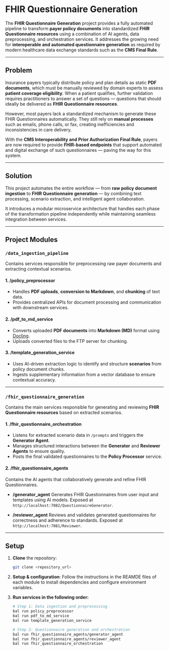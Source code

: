 # FHIR Questionnaire Generation

The **FHIR Questionnaire Generation** project provides a fully automated pipeline to transform **payer policy documents** into standardized **FHIR Questionnaire resources** using a combination of AI agents, data preprocessing, and orchestration services.
It addresses the growing need for **interoperable and automated questionnaire generation** as required by modern healthcare data exchange standards such as the **CMS Final Rule**.

---

## Problem

Insurance payers typically distribute policy and plan details as static **PDF documents**, which must be manually reviewed by domain experts to assess **patient coverage eligibility**.
When a patient qualifies, further validation requires practitioners to answer a set of questions — questions that should ideally be delivered as **FHIR Questionnaire resources**.

However, most payers lack a standardized mechanism to generate these FHIR Questionnaires automatically. They still rely on **manual processes** such as emails, phone calls, or fax, creating inefficiencies and inconsistencies in care delivery.

With the **CMS Interoperability and Prior Authorization Final Rule**, payers are now required to provide **FHIR-based endpoints** that support automated and digital exchange of such questionnaires — paving the way for this system.

---

## Solution

This project automates the entire workflow — from **raw policy document ingestion** to **FHIR Questionnaire generation** — by combining text processing, scenario extraction, and intelligent agent collaboration.

It introduces a modular microservice architecture that handles each phase of the transformation pipeline independently while maintaining seamless integration between services.

---

## Project Modules

### `/data_ingestion_pipeline`

Contains services responsible for preprocessing raw payer documents and extracting contextual scenarios.

#### **1. /policy_preprocessor**

* Handles **PDF uploads**, **conversion to Markdown**, and **chunking** of text data.
* Provides centralized APIs for document processing and communication with downstream services.

#### **2. /pdf_to_md_service**

* Converts uploaded **PDF documents** into **Markdown (MD)** format using [Docling](https://docling-project.github.io/docling/).
* Uploads converted files to the FTP server for chunking.

#### **3. /template_generation_service**

* Uses AI-driven extraction logic to identify and structure **scenarios** from policy document chunks.
* Ingests supplementary information from a vector database to ensure contextual accuracy.

---

### `/fhir_questionnaire_generation`

Contains the main services responsible for generating and reviewing **FHIR Questionnaire resources** based on extracted scenarios.

#### **1. /fhir_questionnaire_orchestration**

* Listens for extracted scenario data in `/prompts` and triggers the **Generator Agent**.
* Manages structured interactions between the **Generator** and **Reviewer Agents** to ensure quality.
* Posts the final validated questionnaires to the **Policy Processor** service.

#### **2. /fhir_questionnaire_agents**

Contains the AI agents that collaboratively generate and refine FHIR Questionnaires.

* **/generator_agent**
  Generates FHIR Questionnaires from user input and templates using AI models.
  Exposed at `http://localhost:7082/QuestionnaireGenerator`.

* **/reviewer_agent**
  Reviews and validates generated questionnaires for correctness and adherence to standards.
  Exposed at `http://localhost:7081/Reviewer`.

---

## Setup

1. **Clone** the repository:

   ```bash
   git clone <repository_url>
   ```

2. **Setup & configuration**: 
    Follow the instructions in the REAMDE files of each module to install dependencies and configure environment variables.

4. **Run services in the following order:**

   ```bash
   # Step 1: Data ingestion and preprocessing
   bal run policy_preprocessor
   bal run pdf_to_md_service
   bal run template_generation_service

   # Step 2: Questionnaire generation and orchestration
   bal run fhir_questionnaire_agents/generator_agent
   bal run fhir_questionnaire_agents/reviewer_agent
   bal run fhir_questionnaire_orchestration
   ```
